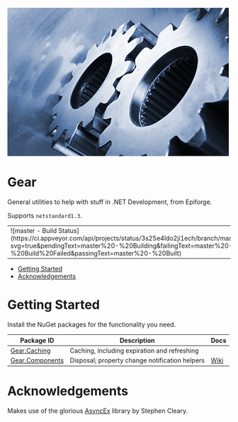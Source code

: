 ![Gear Logo](Gear.jpg)

<h1>Gear</h1>

General utilities to help with stuff in .NET Development, from Epiforge.

Supports `netstandard1.3`.

<table>
    <tbody>
        <tr>
            <td>![master - Build Status](https://ci.appveyor.com/api/projects/status/3s25e4ldo2ji1ech/branch/master?svg=true&pendingText=master%20-%20Building&failingText=master%20-%20Build%20Failed&passingText=master%20-%20Built)</td>
            <td>![test - Build Status](https://ci.appveyor.com/api/projects/status/3s25e4ldo2ji1ech/branch/test?svg=true&pendingText=test%20-%20Building&failingText=test%20-%20Build%20Failed&passingText=test%20-%20Built)</td>
            <td>![dev - Build Status](https://ci.appveyor.com/api/projects/status/3s25e4ldo2ji1ech/branch/dev?svg=true&pendingText=dev%20-%20Building&failingText=dev%20-%20Build%20Failed&passingText=dev%20-%20Built)</td>
        </tr>
    </tbody>
</table>

- [Getting Started](#getting-started)
- [Acknowledgements](#acknowledgements)

# Getting Started

Install the NuGet packages for the functionality you need.

| Package ID | Description | Docs
| - | - | -
| [Gear.Caching](https://www.nuget.org/packages/Gear.Caching/) | Caching, including expiration and refreshing
| [Gear.Components](https://www.nuget.org/packages/Gear.Components/) | Disposal; property change notification helpers | [Wiki](https://github.com/Epiforge/Gear/wiki/Components)

# Acknowledgements

Makes use of the glorious [AsyncEx](https://github.com/StephenCleary/AsyncEx) library by Stephen Cleary.
